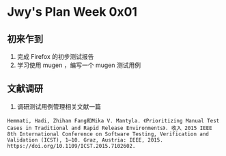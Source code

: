 # Jwy's Plan Week 0x01

## 初来乍到

1. 完成 Firefox 的初步测试报告
2. 学习使用 mugen ，编写一个 mugen 测试用例

## 文献调研

1. 调研测试用例管理相关文献一篇

```
Hemmati, Hadi, Zhihan Fang和Mika V. Mantyla. 《Prioritizing Manual Test Cases in Traditional and Rapid Release Environments》. 收入 2015 IEEE 8th International Conference on Software Testing, Verification and Validation (ICST), 1–10. Graz, Austria: IEEE, 2015. https://doi.org/10.1109/ICST.2015.7102602.
```

